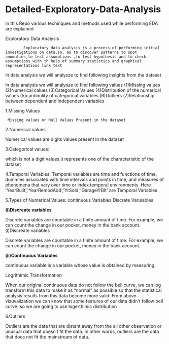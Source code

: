# Detailed-Exploratory-Data-Analysis
In this Repo various techinques and methods used while performing EDA are explained

Exploratory Data Analysis

            Exploratory data analysis is a process of performing initial investigations on data.so, as to discover patterns to spot anomalies,to test assumptions ,to test hypothesis and to check assumptions with th help of summary statistics and graphical representations link text

In data analysis we wiil analysze to find following insights from the dataset

In data analysis we wiil analysze to find following values
(1)Missing values
(2)Numerical calues
(3)Categorical Values
(4)Distribution of the numerical values
(5)cardinolity of categorical variables
(6)Outliers
(7)Relationship between dependent and independent variables


1.Missing Values

     Missing values or Null Values Present in the dataset
     
2.Numerical values

Numerical values are digits values present in the dataset


3.Categorical values:

which is not a digit values,it represents one of the characterisitic of the dataset

4.Temporal Variables:
     Temporal variables are time and functions of time, dummies associated with time intervals and points in time, and measures of phenomena that vary over time or index temporal environments. Here 'YearBuilt','YearRemodAdd','YrSold','GarageYrBlt' are Temporal Variables
     
5.Types of Numerical Values:
  continuous Variables
  Discrete Varuiables
  
  
  
**(i)Discreate variables**

Discrete variables are countable in a finite amount of time. For example, we can count the change in our pocket, money in the bank account. 
(i)Discreate variables

Discrete variables are countable in a finite amount of time. For example, we can count the change in our pocket, money in the bank account.

**(ii)Continuous Variables**

 continuous variable is a variable whose value is obtained by measuring.
 
 
 Logrithimic Transformation

When our original continuous data do not follow the bell curve, we can log transform this data to make it as “normal” as possible so that the statistical analysis results from this data become more valid. From above visuvalization we can know that some features of our data didn't follow bell curve ,so we are going to use logerthimic distribution


6.Outliers

Outliers are the data that are distant away from the all other observation or unusual data that doesn’t fit the data. In other words, outliers are the data that does not fit the mainstream of data.










